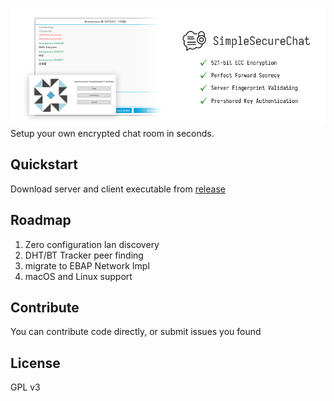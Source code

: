 ![banner](docs/banner.jpg?raw=true)
Setup your own encrypted chat room in seconds.

## Quickstart
Download server and client executable from [release](releases/latest)

## Roadmap
1. Zero configuration lan discovery
2. DHT/BT Tracker peer finding
3. migrate to EBAP Network Impl
4. macOS and Linux support

## Contribute
You can contribute code directly, or submit issues you found

## License
GPL v3
